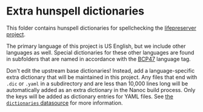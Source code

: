 # Extra hunspell dictionaries

This folder contains hunspell dictionaries for spellchecking the [lifepreserver
project](https://github.com/pentandra/lifepreserver).

The primary language of this project is US English, but we include other
languages as well. Special dictionaries for these other languages are found in
subfolders that are named in accordance with the
[BCP47](https://tools.ietf.org/html/bcp47) language tag.

Don't edit the upstream base dictionaries! Instead, add a language-specific
extra dictionary that will be maintained in this project. Any files that end
with `.dic` or `.yaml` in a subdirectory and are less than 10,000 lines long
will be automatically added as an extra dictionary in the Nanoc build process.
Only the keys will be added as dictionary entries for YAML files. See [the
`dictionaries` datasource](lib/data_sources/dictionaries.rb) for more
information.
